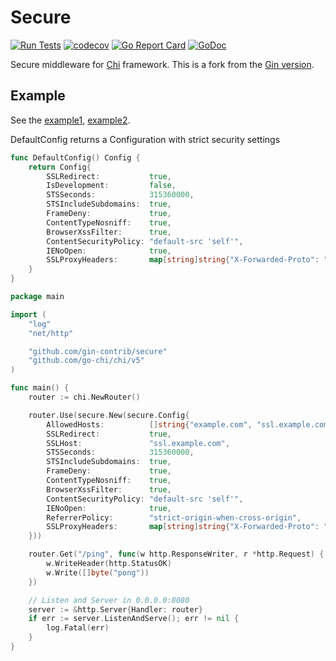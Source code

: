# Secure

[![Run Tests](https://github.com/gin-contrib/secure/actions/workflows/go.yml/badge.svg?branch=master)](https://github.com/gin-contrib/secure/actions/workflows/go.yml)
[![codecov](https://codecov.io/gh/gin-contrib/secure/branch/master/graph/badge.svg)](https://codecov.io/gh/gin-contrib/secure)
[![Go Report Card](https://goreportcard.com/badge/github.com/gin-contrib/secure)](https://goreportcard.com/report/github.com/gin-contrib/secure)
[![GoDoc](https://godoc.org/github.com/gin-contrib/secure?status.svg)](https://godoc.org/github.com/gin-contrib/secure)

Secure middleware for [Chi](https://github.com/go-chi/chi) framework. This is a fork from the [Gin version](https://github.com/gin-contrib/secure).

## Example

See the [example1](example/code1/example.go), [example2](example/code2/example.go).

DefaultConfig returns a Configuration with strict security settings

[embedmd]:# (secure.go go /func DefaultConfig/ /^}$/)
```go
func DefaultConfig() Config {
	return Config{
		SSLRedirect:           true,
		IsDevelopment:         false,
		STSSeconds:            315360000,
		STSIncludeSubdomains:  true,
		FrameDeny:             true,
		ContentTypeNosniff:    true,
		BrowserXssFilter:      true,
		ContentSecurityPolicy: "default-src 'self'",
		IENoOpen:              true,
		SSLProxyHeaders:       map[string]string{"X-Forwarded-Proto": "https"},
	}
}
```

[embedmd]:# (example/code1/example.go go)
```go
package main

import (
	"log"
	"net/http"

	"github.com/gin-contrib/secure"
	"github.com/go-chi/chi/v5"
)

func main() {
	router := chi.NewRouter()

	router.Use(secure.New(secure.Config{
		AllowedHosts:          []string{"example.com", "ssl.example.com"},
		SSLRedirect:           true,
		SSLHost:               "ssl.example.com",
		STSSeconds:            315360000,
		STSIncludeSubdomains:  true,
		FrameDeny:             true,
		ContentTypeNosniff:    true,
		BrowserXssFilter:      true,
		ContentSecurityPolicy: "default-src 'self'",
		IENoOpen:              true,
		ReferrerPolicy:        "strict-origin-when-cross-origin",
		SSLProxyHeaders:       map[string]string{"X-Forwarded-Proto": "https"},
	}))

	router.Get("/ping", func(w http.ResponseWriter, r *http.Request) {
		w.WriteHeader(http.StatusOK)
		w.Write([]byte("pong"))
	})

	// Listen and Server in 0.0.0.0:8080
	server := &http.Server{Handler: router}
	if err := server.ListenAndServe(); err != nil {
		log.Fatal(err)
	}
}

```
